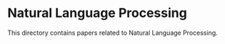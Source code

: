 # Natural Language Processing

This directory contains papers related to Natural Language Processing.
